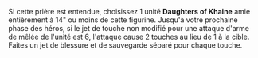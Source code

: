 Si cette prière est entendue, choisissez 1 unité **Daughters of Khaine** amie entièrement à 14" ou moins de cette figurine. Jusqu'à votre prochaine phase des héros, si le jet de touche non modifié pour une attaque d'arme de mêlée de l'unité est 6, l'attaque cause 2 touches au lieu de 1 à la cible. Faites un jet de blessure et de sauvegarde séparé pour chaque touche.